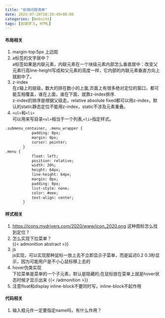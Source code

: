 ```yaml
---
title: "前端问题清单"
date: 2023-07-28T10:39:49+08:00
categories: [Website]
tags: [前端学习, HTML]
---
```

#### 布局相关
1. margin-top:5px 上边距
2. a标签的文字居中？     
a标签如果是内联元素，内联元素在一个块级元素内部怎么垂直居中：改变父元素行高line-height写成和父元素的高度一样，它内部的内联元素垂直方向上就剧中了。    
3. z-index        
在z轴上的层级，数大的排在数小的上面,页面上有很多绝对定位的窗口，都可能互相覆盖，谁在上面，谁在下面，就靠z-index排序.   
z-index的排序是根据父级走。relative absolute fixed都可以用z-index，默认的static静态定位不能用z-index，static不涉及元素重叠。
4. `<ul>`和`<li>`    
可以用来写目录`<ul>`相当于一个列表,`<li>`指定样式。
```html
.submenu_container, .menu_wrapper {
            padding: 0px;
            margin: 0px;
            cursor: pointer;
        }
.menu {
            float: left;
            position: relative;
            width: 20%;
            height: 64px;
            line-height: 64px;
            margin: 0px;
            padding: 0px;
            list-style: none;
            color: #eee;
            text-align: center;
        }
```
#### 样式相关
1. 	https://icons.mydrivers.com/2020/www/icon_2020.png 这种图标怎么找到定位？
2. 怎么实现下拉菜单？       
{{< admonition abstract >}}
1. js  
js实现，可以实现那种鼠标一放上去不立即显示子菜单，而是延迟0.2 0.3秒显示，因为可能用户是不小心鼠标移上去的
2. hover伪类实现   
下拉菜单是菜单的一个子元素，默认是隐藏的;在鼠标放在菜单上就是hover状态时候才显示出来
{{< /admonition >}}
3. 注意float和display inline-block不要同时写，inline-block不起作用
#### 代码相关
1. 输入框元件一定要指定name吗，有什么作用？
